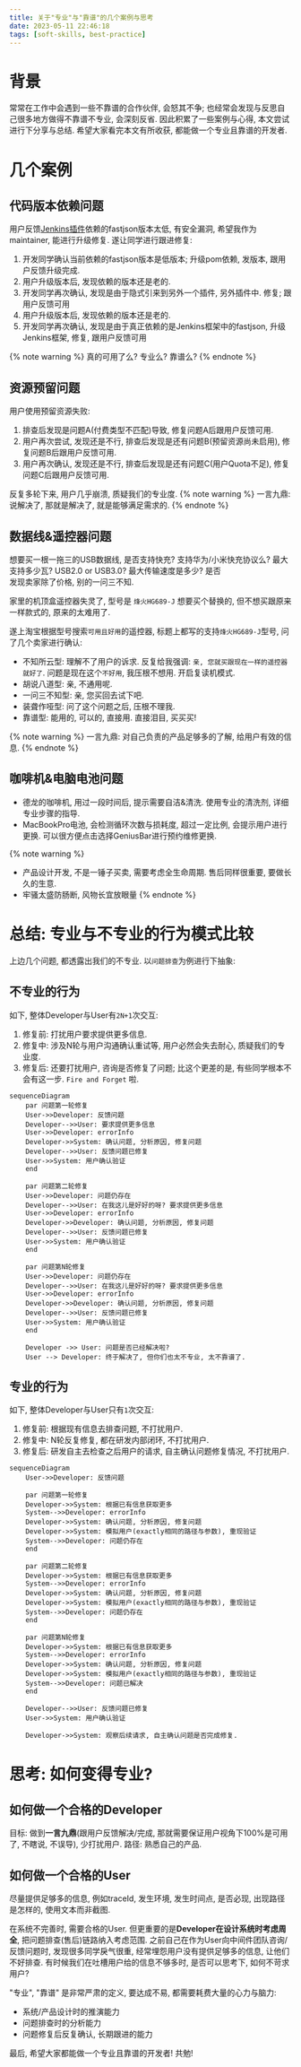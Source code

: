 ```yaml
---
title: 关于"专业"与"靠谱"的几个案例与思考
date: 2023-05-11 22:46:18
tags: [soft-skills, best-practice]
---
```


# 背景
常常在工作中会遇到一些不靠谱的合作伙伴, 会怒其不争; 也经常会发现与反思自己很多地方做得不靠谱不专业, 会深刻反省.
因此积累了一些案例与心得, 本文尝试进行下分享与总结.
希望大家看完本文有所收获, 都能做一个专业且靠谱的开发者. 

# 几个案例

## 代码版本依赖问题
用户反馈[Jenkins插件]()依赖的fastjson版本太低, 有安全漏洞, 希望我作为maintainer, 能进行升级修复.
遂让同学进行跟进修复: 
1. 开发同学确认当前依赖的fastjson版本是低版本; 升级pom依赖, 发版本, 跟用户反馈升级完成.
2. 用户升级版本后, 发现依赖的版本还是老的. 
3. 开发同学再次确认, 发现是由于隐式引来到另外一个插件, 另外插件中. 修复; 跟用户反馈可用
4. 用户升级版本后, 发现依赖的版本还是老的.
5. 开发同学再次确认, 发现是由于真正依赖的是Jenkins框架中的fastjson, 升级Jenkins框架, 修复, 跟用户反馈可用 

{% note warning %}
真的可用了么?
专业么?
靠谱么?
{% endnote %}


## 资源预留问题
用户使用预留资源失败: 
1. 排查后发现是问题A(付费类型不匹配)导致, 修复问题A后跟用户反馈可用. 
2. 用户再次尝试, 发现还是不行, 排查后发现是还有问题B(预留资源尚未启用), 修复问题B后跟用户反馈可用.
3. 用户再次确认, 发现还是不行, 排查后发现是还有问题C(用户Quota不足), 修复问题C后跟用户反馈可用. 

反复多轮下来, 用户几乎崩溃, 质疑我们的专业度.
{% note warning %}
一言九鼎: 说解决了, 那就是解决了, 就是能够满足需求的.
{% endnote %}

## 数据线&遥控器问题
想要买一根一拖三的USB数据线, 是否支持快充? 支持华为/小米快充协议么? 最大支持多少瓦? USB2.0 or USB3.0? 最大传输速度是多少? 是否  
发现卖家除了价格, 别的一问三不知.  

家里的机顶盒遥控器失灵了, 型号是 `烽火HG689-J` 想要买个替换的, 但不想买跟原来一样款式的, 原来的太难用了.

遂上淘宝根据型号搜索`可用且好用`的遥控器, 标题上都写的支持`烽火HG689-J`型号, 问了几个卖家进行确认: 
- 不知所云型: 理解不了用户的诉求. 反复给我强调: `亲, 您就买跟现在一样的遥控器就好了`. 问题是现在这个`不好用`, 我压根不想用. 开启复读机模式. 
- 胡说八道型: 亲, 不通用呢.
- 一问三不知型: 亲, 您买回去试下吧.
- 装聋作哑型: 问了这个问题之后, 压根不理我.
- 靠谱型: 能用的, 可以的, 直接用. 直接泪目, 买买买! 

{% note warning %}
一言九鼎: 对自己负责的产品足够多的了解, 给用户有效的信息.
{% endnote %}

## 咖啡机&电脑电池问题
- 德龙的咖啡机, 用过一段时间后, 提示需要自洁&清洗. 使用专业的清洗剂, 详细专业步骤的指导.
- MacBookPro电池, 会检测循环次数与损耗度, 超过一定比例, 会提示用户进行更换. 可以很方便点击选择GeniusBar进行预约维修更换.

{% note warning %}
- 产品设计开发, 不是一锤子买卖, 需要考虑全生命周期. 售后同样很重要, 要做长久的生意.
- 牢骚太盛防肠断, 风物长宜放眼量
{% endnote %}


# 总结: 专业与不专业的行为模式比较
上边几个问题, 都透露出我们的不专业.
以`问题排查`为例进行下抽象: 

## 不专业的行为
如下, 整体Developer与User有`2N+1`次交互: 
1. 修复前: 打扰用户要求提供更多信息. 
2. 修复中: 涉及N轮与用户沟通确认重试等, 用户必然会失去耐心, 质疑我们的专业度.
3. 修复后: 还要打扰用户, 咨询是否修复了问题; 比这个更差的是, 有些同学根本不会有这一步. `Fire and Forget` 啦. 

```mermaid
sequenceDiagram
    par 问题第一轮修复
    User->>Developer: 反馈问题
    Developer-->>User: 要求提供更多信息
    User->>Developer: errorInfo
    Developer->>System: 确认问题, 分析原因, 修复问题 
    Developer-->>User: 反馈问题已修复
    User->>System: 用户确认验证
    end
    
    par 问题第二轮修复
    User->>Developer: 问题仍存在
    Developer-->>User: 在我这儿是好好的呀? 要求提供更多信息
    User->>Developer: errorInfo
    Developer->>Developer: 确认问题, 分析原因, 修复问题
    Developer-->>User: 反馈问题已修复
    User->>System: 用户确认验证
    end
    
    par 问题第N轮修复
    User->>Developer: 问题仍存在
    Developer-->>User: 在我这儿是好好的呀? 要求提供更多信息
    User->>Developer: errorInfo
    Developer->>Developer: 确认问题, 分析原因, 修复问题
    Developer-->>User: 反馈问题已修复
    User->>System: 用户确认验证
    end
    
    Developer ->> User: 问题是否已经解决啦?
    User --> Developer: 终于解决了, 但你们也太不专业, 太不靠谱了.
```

## 专业的行为
如下, 整体Developer与User只有`1`次交互: 
1. 修复前: 根据现有信息去排查问题, 不打扰用户.
2. 修复中: N轮反复修复, 都在研发内部闭环, 不打扰用户.
3. 修复后: 研发自主去检查之后用户的请求, 自主确认问题修复情况, 不打扰用户.

```mermaid
sequenceDiagram
    User->>Developer: 反馈问题
    
    par 问题第一轮修复
    Developer->>System: 根据已有信息获取更多
    System-->>Developer: errorInfo
    Developer->>System: 确认问题, 分析原因, 修复问题
    Developer->>System: 模拟用户(exactly相同的路径与参数), 重现验证
    System-->>Developer: 问题仍存在
    end
    
    par 问题第二轮修复
    Developer->>System: 根据已有信息获取更多
    System-->>Developer: errorInfo
    Developer->>System: 确认问题, 分析原因, 修复问题
    Developer->>System: 模拟用户(exactly相同的路径与参数), 重现验证
    System-->>Developer: 问题仍存在
    end

    par 问题第N轮修复
    Developer->>System: 根据已有信息获取更多
    System-->>Developer: errorInfo
    Developer->>System: 确认问题, 分析原因, 修复问题
    Developer->>System: 模拟用户(exactly相同的路径与参数), 重现验证
    System-->>Developer: 问题已解决
    end
    
    Developer-->>User: 反馈问题已修复
    User->>System: 用户确认验证
    
    Developer->>System: 观察后续请求, 自主确认问题是否完成修复.
```

# 思考: 如何变得专业?
## 如何做一个合格的Developer
目标: 做到**一言九鼎**(跟用户反馈解决/完成, 那就需要保证用户视角下100%是可用了, 不瞎说, 不误导), 少打扰用户. 
路径: 熟悉自己的产品.

## 如何做一个合格的User
尽量提供足够多的信息, 例如traceId, 发生环境, 发生时间点, 是否必现, 出现路径是怎样的, 使用文本而非截图. 

在系统不完善时, 需要合格的User. 但更重要的是**Developer在设计系统时考虑周全**, 把问题排查(售后)链路纳入考虑范围.
之前自己在作为User向中间件团队咨询/反馈问题时, 发现很多同学戾气很重, 经常埋怨用户没有提供足够多的信息, 让他们不好排查. 
有时候我们在吐槽用户给的信息不够多时, 是否可以思考下, 如何不苛求用户? 

"专业", "靠谱" 是非常严肃的定义, 要达成不易, 都需要耗费大量的心力与脑力:  
- 系统/产品设计时的推演能力
- 问题排查时的分析能力
- 问题修复后反复确认, 长期跟进的能力

最后, 希望大家都能做一个专业且靠谱的开发者! 共勉!